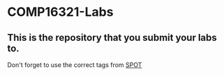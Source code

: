 # COMP16321-Labs

## This is the repository that you submit your labs to.

Don't forget to use the correct tags from [SPOT][1]

[1]: <https://studentnet.cs.manchester.ac.uk/me/spotv2/spotv2.php>